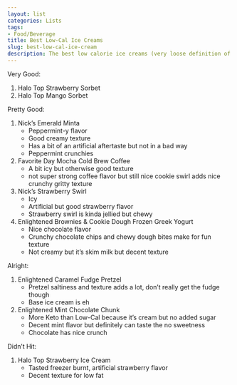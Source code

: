 ```yaml
---
layout: list
categories: Lists
tags:
- Food/Beverage
title: Best Low-Cal Ice Creams
slug: best-low-cal-ice-cream
description: The best low calorie ice creams (very loose definition of low calorie).
---
```


Very Good:
1. Halo Top Strawberry Sorbet
2. Halo Top Mango Sorbet

Pretty Good:
1. Nick’s Emerald Minta
    * Peppermint-y flavor 
    * Good creamy texture
    * Has a bit of an artificial aftertaste but not in a bad way
    * Peppermint crunchies
2. Favorite Day Mocha Cold Brew Coffee
    * A bit icy but otherwise good texture
    * not super strong coffee flavor but still nice cookie swirl adds nice crunchy gritty texture 
3. Nick’s Strawberry Swirl
    * Icy
    * Artificial but good strawberry flavor
    * Strawberry swirl is kinda jellied but chewy
4. Enlightened Brownies & Cookie Dough Frozen Greek Yogurt
    * Nice chocolate flavor
    * Crunchy chocolate chips and chewy dough bites make for fun texture
    * Not creamy but it’s skim milk but decent texture 

Alright:
1. Enlightened Caramel Fudge Pretzel
    * Pretzel saltiness and texture adds a lot, don’t really get the fudge though
    * Base ice cream is eh
2. Enlightened Mint Chocolate Chunk
    * More Keto than Low-Cal because it’s cream but no added sugar
    * Decent mint flavor but definitely can taste the no sweetness
    * Chocolate has nice crunch

Didn’t Hit:
1. Halo Top Strawberry Ice Cream
    * Tasted freezer burnt, artificial strawberry flavor 
    * Decent texture for low fat